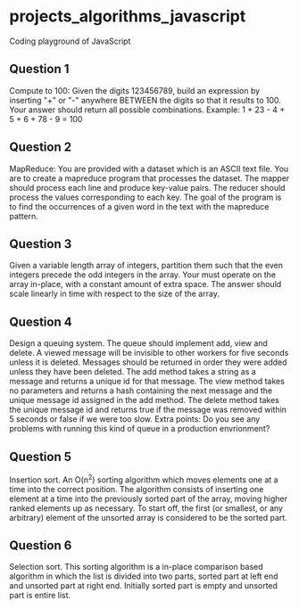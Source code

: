 # projects_algorithms_javascript
Coding playground of JavaScript

## Question 1
Compute to 100: Given the digits 123456789, build an expression by inserting "+" or "-" anywhere BETWEEN the digits so that it results to 100.
Your answer should return all possible combinations.
Example: 1 + 23 - 4 + 5 + 6 + 78 - 9 = 100

## Question 2
MapReduce: You are provided with a dataset which is an ASCII text file. You are to create a mapreduce program that processes the dataset. The mapper should process each line and produce key-value pairs. The reducer should process the values corresponding to each key. The goal of the program is to find the occurrences of a given word in the text with the mapreduce pattern.

## Question 3
Given a variable length array of integers, partition them such that the even integers precede the odd integers in the array. Your must operate on the array in-place, with a constant amount of extra space. The answer should scale linearly in time with respect to the size of the array.

## Question 4
Design a queuing system. The queue should implement add, view and delete. A viewed message will be invisible to other workers for five seconds unless it is deleted. Messages should be returned in order they were added unless they have been deleted. The add method takes a string as a message and returns a unique id for that message. The view method takes no parameters and returns a hash containing the next message and the unique message id assigned in the add method. The delete method takes the unique message id and returns true if the message was removed within 5 seconds or false if we were too slow. Extra points: Do you see any problems with running this kind of queue in a production envrionment?

## Question 5
Insertion sort. An O(n<sup>2</sup>) sorting algorithm which moves elements one at a time into the correct position. The algorithm consists of inserting one element at a time into the previously sorted part of the array, moving higher ranked elements up as necessary. To start off, the first (or smallest, or any arbitrary) element of the unsorted array is considered to be the sorted part.

## Question 6
Selection sort. This sorting algorithm is a in-place comparison based algorithm in which the list is divided into two parts, sorted part at left end and unsorted part at right end. Initially sorted part is empty and unsorted part is entire list.